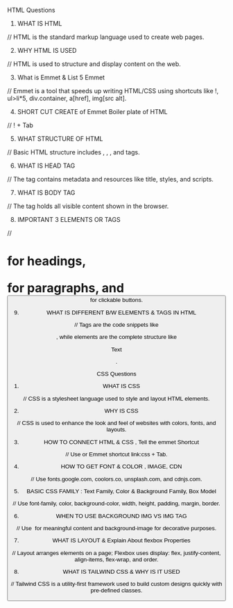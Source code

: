 HTML Questions

1. WHAT IS HTML

// HTML is the standard markup language used to create web pages.

2. WHY HTML IS USED

// HTML is used to structure and display content on the web.

3. What is Emmet & List 5 Emmet

// Emmet is a tool that speeds up writing HTML/CSS using shortcuts like !, ul>li*5, div.container, a[href], img[src alt].

4. SHORT CUT CREATE of Emmet Boiler plate of HTML

// ! + Tab

5. WHAT STRUCTURE OF HTML

// Basic HTML structure includes <!DOCTYPE html>, <html>, <head>, and <body> tags.

6. WHAT IS HEAD TAG

// The <head> tag contains metadata and resources like title, styles, and scripts.

7. WHAT IS BODY TAG

// The <body> tag holds all visible content shown in the browser.

8. IMPORTANT 3 ELEMENTS OR TAGS

// <h1> for headings, <p> for paragraphs, and <button> for clickable buttons.

9. WHAT IS DIFFERENT B/W ELEMENTS & TAGS IN HTML

// Tags are the code snippets like <p>, while elements are the complete structure like <p>Text</p>.


CSS Questions

1. WHAT IS CSS

// CSS is a stylesheet language used to style and layout HTML elements.

2. WHY IS CSS

// CSS is used to enhance the look and feel of websites with colors, fonts, and layouts.

3. HOW TO CONNECT HTML & CSS , Tell the emmet Shortcut

// Use <link rel="stylesheet" href="style.css"> or Emmet shortcut link:css + Tab.

4. HOW TO GET FONT & COLOR , IMAGE, CDN

// Use fonts.google.com, coolors.co, unsplash.com, and cdnjs.com.

5. BASIC CSS FAMILY : Text Family, Color & Background Family, Box Model

// Use font-family, color, background-color, width, height, padding, margin, border.

6. WHEN TO USE BACKGROUND IMG VS IMG TAG

// Use <img> for meaningful content and background-image for decorative purposes.

7. WHAT IS LAYOUT & Explain About flexbox Properties

// Layout arranges elements on a page; Flexbox uses display: flex, justify-content, align-items, flex-wrap, and order.

8. WHAT IS TAILWIND CSS & WHY IS IT USED

// Tailwind CSS is a utility-first framework used to build custom designs quickly with pre-defined classes.